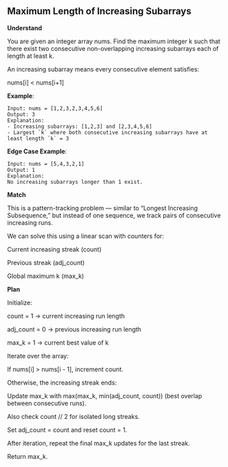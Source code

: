 ## Maximum Length of Increasing Subarrays

**Understand**

You are given an integer array nums.
Find the maximum integer k such that there exist two consecutive non-overlapping increasing subarrays each of length at least k.

An increasing subarray means every consecutive element satisfies:

nums[i] < nums[i+1]

**Example**:

```
Input: nums = [1,2,3,2,3,4,5,6]
Output: 3
Explanation:
- Increasing subarrays: [1,2,3] and [2,3,4,5,6]
- Largest `k` where both consecutive increasing subarrays have at least length `k` = 3
```

**Edge Case Example**:

```
Input: nums = [5,4,3,2,1]
Output: 1
Explanation:
No increasing subarrays longer than 1 exist.
```

**Match**

This is a pattern-tracking problem — similar to “Longest Increasing Subsequence,” but instead of one sequence, we track pairs of consecutive increasing runs.

We can solve this using a linear scan with counters for:

Current increasing streak (count)

Previous streak (adj_count)

Global maximum k (max_k)

**Plan**

Initialize:

count = 1 → current increasing run length

adj_count = 0 → previous increasing run length

max_k = 1 → current best value of k

Iterate over the array:

If nums[i] > nums[i - 1], increment count.

Otherwise, the increasing streak ends:

Update max_k with max(max_k, min(adj_count, count)) (best overlap between consecutive runs).

Also check count // 2 for isolated long streaks.

Set adj_count = count and reset count = 1.

After iteration, repeat the final max_k updates for the last streak.

Return max_k.
